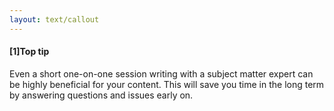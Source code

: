 ```yaml
---
layout: text/callout
---
```

#### [1]Top tip
Even a short one-on-one session writing with a subject matter expert can be highly beneficial for your content. This will save you time in the long term by answering questions and issues early on.
